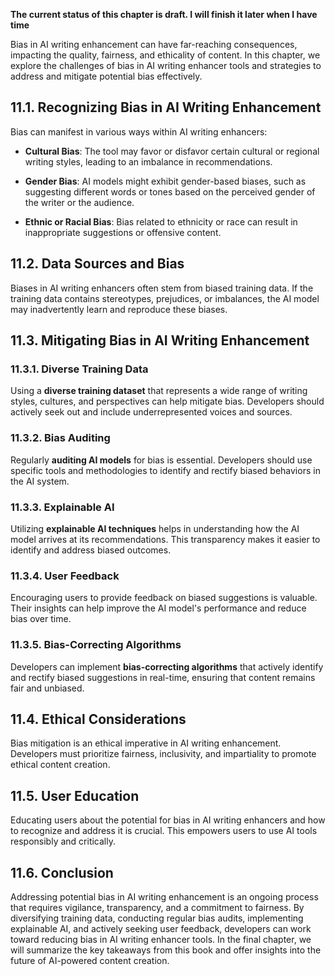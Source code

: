**The current status of this chapter is draft. I will finish it later when I have time**

Bias in AI writing enhancement can have far-reaching consequences, impacting the quality, fairness, and ethicality of content. In this chapter, we explore the challenges of bias in AI writing enhancer tools and strategies to address and mitigate potential bias effectively.

11.1. Recognizing Bias in AI Writing Enhancement
------------------------------------------------

Bias can manifest in various ways within AI writing enhancers:

* **Cultural Bias**: The tool may favor or disfavor certain cultural or regional writing styles, leading to an imbalance in recommendations.

* **Gender Bias**: AI models might exhibit gender-based biases, such as suggesting different words or tones based on the perceived gender of the writer or the audience.

* **Ethnic or Racial Bias**: Bias related to ethnicity or race can result in inappropriate suggestions or offensive content.

11.2. Data Sources and Bias
---------------------------

Biases in AI writing enhancers often stem from biased training data. If the training data contains stereotypes, prejudices, or imbalances, the AI model may inadvertently learn and reproduce these biases.

11.3. Mitigating Bias in AI Writing Enhancement
-----------------------------------------------

### 11.3.1. Diverse Training Data

Using a **diverse training dataset** that represents a wide range of writing styles, cultures, and perspectives can help mitigate bias. Developers should actively seek out and include underrepresented voices and sources.

### 11.3.2. Bias Auditing

Regularly **auditing AI models** for bias is essential. Developers should use specific tools and methodologies to identify and rectify biased behaviors in the AI system.

### 11.3.3. Explainable AI

Utilizing **explainable AI techniques** helps in understanding how the AI model arrives at its recommendations. This transparency makes it easier to identify and address biased outcomes.

### 11.3.4. User Feedback

Encouraging users to provide feedback on biased suggestions is valuable. Their insights can help improve the AI model's performance and reduce bias over time.

### 11.3.5. Bias-Correcting Algorithms

Developers can implement **bias-correcting algorithms** that actively identify and rectify biased suggestions in real-time, ensuring that content remains fair and unbiased.

11.4. Ethical Considerations
----------------------------

Bias mitigation is an ethical imperative in AI writing enhancement. Developers must prioritize fairness, inclusivity, and impartiality to promote ethical content creation.

11.5. User Education
--------------------

Educating users about the potential for bias in AI writing enhancers and how to recognize and address it is crucial. This empowers users to use AI tools responsibly and critically.

11.6. Conclusion
----------------

Addressing potential bias in AI writing enhancement is an ongoing process that requires vigilance, transparency, and a commitment to fairness. By diversifying training data, conducting regular bias audits, implementing explainable AI, and actively seeking user feedback, developers can work toward reducing bias in AI writing enhancer tools. In the final chapter, we will summarize the key takeaways from this book and offer insights into the future of AI-powered content creation.
